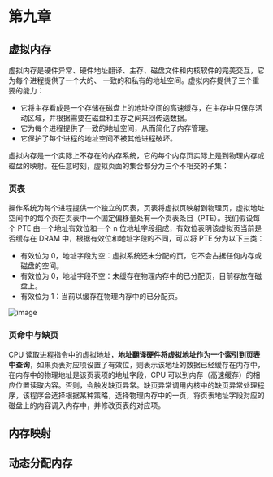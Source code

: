 # 第九章

## 虚拟内存

虚拟内存是硬件异常、硬件地址翻译、主存、磁盘文件和内核软件的完美交互，它为每个进程提供了一个大的、 一致的和私有的地址空间。虚拟内存提供了三个重要的能力： 

- 它将主存看成是一个存储在磁盘上的地址空间的高速缓存，在主存中只保存活动区域，并根据需要在磁盘和主存之间来回传送数据。
- 它为每个进程提供了一致的地址空间，从而简化了内存管理。
- 它保护了每个进程的地址空间不被其他进程破坏。

虚拟内存是一个实际上不存在的内存系统，它的每个内存页实际上是到物理内存或磁盘的映射。在任意时刻，虚拟页面的集合都分为三个不相交的子集：

### 页表

操作系统为每个进程提供一个独立的页表，页表将虚拟页映射到物理页，虚拟地址空间中的每个页在页表中一个固定偏移量处有一个页表条目（PTE）。我们假设每个 PTE 由一个地址有效位和一个 n 位地址字段组成，有效位表明该虚拟页当前是否缓存在 DRAM 中，根据有效位和地址字段的不同，可以将 PTE 分为以下三类：

- 有效位为 0，地址字段为空：虚拟系统还未分配的页，它不会占据任何内存或磁盘的空间。
- 有效位为 0，地址字段不空：未缓存在物理内存中的已分配页，目前存放在磁盘上。
- 有效位为 1：当前以缓存在物理内存中的已分配页。

![image](https://user-images.githubusercontent.com/56211928/147178169-21d50c4e-d522-4bf8-bdab-0a7d5ec8db62.png)

### 页命中与缺页

CPU 读取进程指令中的虚拟地址，**地址翻译硬件将虚拟地址作为一个索引到页表中查询**，如果页表对应项设置了有效位，则表示该地址的数据已经缓存在内存中，在内存中的物理地址是该页表项的地址字段，CPU 可以到内存（高速缓存）的相应位置读取内容。否则，会触发缺页异常。缺页异常调用内核中的缺页异常处理程序，该程序会选择根据某种策略，选择物理内存中的一页，将页表地址字段对应的磁盘上的内容调入内存中，并修改页表的对应项。




## 内存映射

## 动态分配内存

